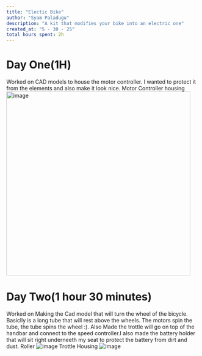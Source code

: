 ```yaml
---
title: "Electic Bike"
author: "Syam Paladugu"    
description: "A kit that modifies your bike into an electric one"
created_at: "5 - 30 - 25"
total hours spent: 2h
---
```


# Day One(1H)
Worked on CAD models to house the motor controller. I wanted to protect it from the elements and also make it look nice.
Motor Controller housing
<img width="482" alt="image" src="https://github.com/user-attachments/assets/df958815-afcb-4ca5-a961-a1b0556854e4" />

# Day Two(1 hour 30 minutes)
Worked on Making the Cad model that will turn the wheel of the bicycle. Basiclly is a long tube that will rest above the wheels. The motors spin the tube, the tube spins the wheel :). Also Made the trottle will go on top of the handbar and connect to the speed controller.I also made the battery holder that will sit right underneeth my seat to protect the battery from dirt and dust.
Roller
![image](https://github.com/user-attachments/assets/177334ad-b233-4418-83a4-6903f833afe7)
Trottle Housing
![image](https://github.com/user-attachments/assets/2e0ced46-d6f6-4a64-b495-9a1419ba64f3)

